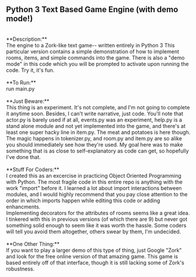 ## Python 3 Text Based Game Engine (with demo mode!)
<br>
**Description:**<br>
The engine to a Zork-like text game-- written entirely in Python 3
This particular version contains a simple demonstration of how to implement rooms, items, and simple commands into the game. There is also a "demo mode" in this code which you will be prompted to activate upon running the code. Try it, it's fun.
<br>
<br>
**To Run:**<br>
run main.py
<br>
<br>
**Just Beware:**<br>
This thing is an experiment. It's not complete, and I'm not going to complete it anytime soon. Besides, I can't write narrative, just code. You'll note that actor.py is barely used if at all, events.py was an experiment, help.py is a stand alone module and not yet implemented into the game, and there's at least one super hacky line in item.py. The meat and potatoes is here though. The magic happens in tokenizer.py, and room.py and item.py are so alike you should immediately see how they're used. My goal here was to make something that is as close to self-explanatory as code can get, so hopefully I've done that.
<br>
<br>
**Stuff For Coders:**<br>
I created this as an excercise in practicing Object Oriented Programming with Python. The most fragile code in this entire repo is anything with the work "import" before it. I learned a lot about import interactions between modules, and I would highly recommend that you pay close attention to the order in which imports happen while editing this code or adding enhancments.
<br>
Implementing decorators for the attributes of rooms seems like a great idea. I tinkered with this in previous versions (of which there are 9) but never got something solid enough to seem like it was worth the hassle. Some coders will tell you avoid them altogether, others swear by them, I'm undecided.
<br>
<br>
**One Other Thing:**<br>
If you want to play a larger demo of this type of thing, just Google "Zork" and look for the free online version of that amazing game. This game is based entirely off of that interface, though it is still lacking some of Zork's robustness.
<br>
